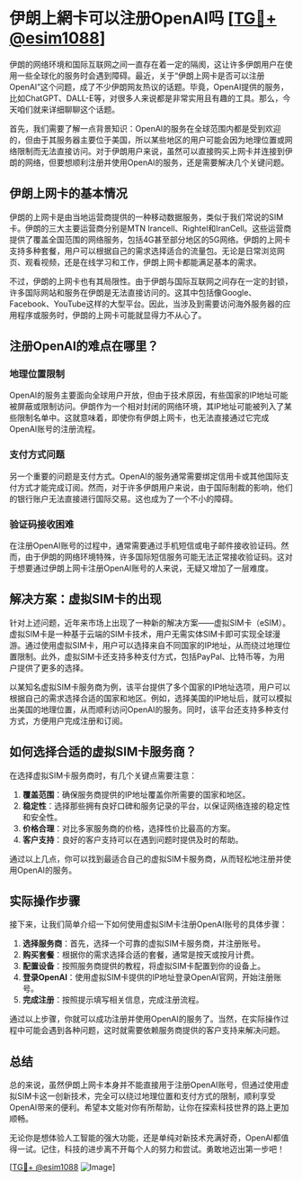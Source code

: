 # 伊朗上網卡可以注册OpenAI吗 [[TG💪+ @esim1088](https://t.me/s/esim1088)]

伊朗的网络环境和国际互联网之间一直存在着一定的隔阂，这让许多伊朗用户在使用一些全球化的服务时会遇到障碍。最近，关于“伊朗上网卡是否可以注册OpenAI”这个问题，成了不少伊朗网友热议的话题。毕竟，OpenAI提供的服务，比如ChatGPT、DALL-E等，对很多人来说都是非常实用且有趣的工具。那么，今天咱们就来详细聊聊这个话题。

首先，我们需要了解一点背景知识：OpenAI的服务在全球范围内都是受到欢迎的，但由于其服务器主要位于美国，所以某些地区的用户可能会因为地理位置或网络限制而无法直接访问。对于伊朗用户来说，虽然可以直接购买上网卡并连接到伊朗的网络，但要想顺利注册并使用OpenAI的服务，还是需要解决几个关键问题。

## 伊朗上网卡的基本情况

伊朗的上网卡是由当地运营商提供的一种移动数据服务，类似于我们常说的SIM卡。伊朗的三大主要运营商分别是MTN Irancell、Rightel和IranCell。这些运营商提供了覆盖全国范围的网络服务，包括4G甚至部分地区的5G网络。伊朗的上网卡支持多种套餐，用户可以根据自己的需求选择适合的流量包。无论是日常浏览网页、观看视频，还是在线学习和工作，伊朗上网卡都能满足基本的需求。

不过，伊朗的上网卡也有其局限性。由于伊朗与国际互联网之间存在一定的封锁，许多国际网站和服务在伊朗是无法直接访问的。这其中包括像Google、Facebook、YouTube这样的大型平台。因此，当涉及到需要访问海外服务器的应用程序或服务时，伊朗的上网卡可能就显得力不从心了。

## 注册OpenAI的难点在哪里？

### 地理位置限制

OpenAI的服务主要面向全球用户开放，但由于技术原因，有些国家的IP地址可能被屏蔽或限制访问。伊朗作为一个相对封闭的网络环境，其IP地址可能被列入了某些限制名单中。这就意味着，即使你有伊朗上网卡，也无法直接通过它完成OpenAI账号的注册流程。

### 支付方式问题

另一个重要的问题是支付方式。OpenAI的服务通常需要绑定信用卡或其他国际支付方式才能完成订阅。然而，对于许多伊朗用户来说，由于国际制裁的影响，他们的银行账户无法直接进行国际交易。这也成为了一个不小的障碍。

### 验证码接收困难

在注册OpenAI账号的过程中，通常需要通过手机短信或电子邮件接收验证码。然而，由于伊朗的网络环境特殊，许多国际短信服务可能无法正常接收验证码。这对于想要通过伊朗上网卡注册OpenAI账号的人来说，无疑又增加了一层难度。

## 解决方案：虚拟SIM卡的出现

针对上述问题，近年来市场上出现了一种新的解决方案——虚拟SIM卡（eSIM）。虚拟SIM卡是一种基于云端的SIM卡技术，用户无需实体SIM卡即可实现全球漫游。通过使用虚拟SIM卡，用户可以选择来自不同国家的IP地址，从而绕过地理位置限制。此外，虚拟SIM卡还支持多种支付方式，包括PayPal、比特币等，为用户提供了更多的选择。

以某知名虚拟SIM卡服务商为例，该平台提供了多个国家的IP地址选项，用户可以根据自己的需求选择合适的国家和地区。例如，选择美国的IP地址后，就可以模拟出美国的地理位置，从而顺利访问OpenAI的服务。同时，该平台还支持多种支付方式，方便用户完成注册和订阅。

## 如何选择合适的虚拟SIM卡服务商？

在选择虚拟SIM卡服务商时，有几个关键点需要注意：

1. **覆盖范围**：确保服务商提供的IP地址覆盖你所需要的国家和地区。
2. **稳定性**：选择那些拥有良好口碑和服务记录的平台，以保证网络连接的稳定性和安全性。
3. **价格合理**：对比多家服务商的价格，选择性价比最高的方案。
4. **客户支持**：良好的客户支持可以在遇到问题时提供及时的帮助。

通过以上几点，你可以找到最适合自己的虚拟SIM卡服务商，从而轻松地注册并使用OpenAI的服务。

## 实际操作步骤

接下来，让我们简单介绍一下如何使用虚拟SIM卡注册OpenAI账号的具体步骤：

1. **选择服务商**：首先，选择一个可靠的虚拟SIM卡服务商，并注册账号。
2. **购买套餐**：根据你的需求选择合适的套餐，通常是按天或按月计费。
3. **配置设备**：按照服务商提供的教程，将虚拟SIM卡配置到你的设备上。
4. **登录OpenAI**：使用虚拟SIM卡提供的IP地址登录OpenAI官网，开始注册账号。
5. **完成注册**：按照提示填写相关信息，完成注册流程。

通过以上步骤，你就可以成功注册并使用OpenAI的服务了。当然，在实际操作过程中可能会遇到各种问题，这时就需要依赖服务商提供的客户支持来解决问题。

## 总结

总的来说，虽然伊朗上网卡本身并不能直接用于注册OpenAI账号，但通过使用虚拟SIM卡这一创新技术，完全可以绕过地理位置和支付方式的限制，顺利享受OpenAI带来的便利。希望本文能对你有所帮助，让你在探索科技世界的路上更加顺畅。

无论你是想体验人工智能的强大功能，还是单纯对新技术充满好奇，OpenAI都值得一试。记住，科技的进步离不开每个人的努力和尝试。勇敢地迈出第一步吧！

[[TG💪+ @esim1088](https://t.me/s/esim1088) ![Image](https://i.postimg.cc/4NQfJmqS/Snipaste-2025-05-13-00-14-12.png)]